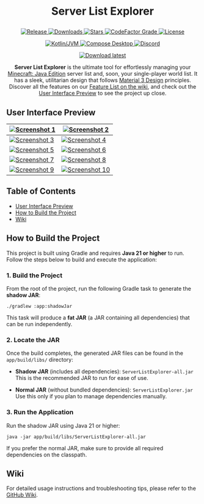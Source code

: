 # <p align="center">Server List Explorer</p>

<p align="center">
  <a href="https://github.com/SpoilerRules/server-list-explorer/releases/latest">
    <img alt="Release" src="https://img.shields.io/github/v/release/SpoilerRules/server-list-explorer?label=release&style=flat-square"/>
  </a>
  <a href="https://github.com/SpoilerRules/server-list-explorer/releases">
    <img alt="Downloads" src="https://img.shields.io/github/downloads/SpoilerRules/server-list-explorer/total?style=flat-square"/>
  </a>
  <a href="https://github.com/SpoilerRules/server-list-explorer/stargazers">
    <img alt="Stars" src="https://img.shields.io/github/stars/SpoilerRules/server-list-explorer?style=flat-square&logo=github"/>
  </a>
  <a href="https://www.codefactor.io/repository/github/SpoilerRules/server-list-explorer">
    <img alt="CodeFactor Grade" src="https://img.shields.io/codefactor/grade/github/SpoilerRules/server-list-explorer?style=flat-square"/>
  </a>
  <a href="https://github.com/SpoilerRules/server-list-explorer/blob/main/LICENSE">
    <img alt="License" src="https://img.shields.io/github/license/SpoilerRules/server-list-explorer?style=flat-square"/>
  </a>
</p>

<p align="center">
  <a href="https://kotlinlang.org">
    <img alt="Kotlin/JVM" src="https://img.shields.io/badge/Kotlin-JVM-007396?style=flat-square&colorA=7F52FF&colorB=007396&logo=kotlin&logoColor=white"/>
  </a>
  <a href="https://jb.gg/cmp">
    <img alt="Compose Desktop" src="https://img.shields.io/badge/Desktop-4CAF50.svg?style=flat&logo=jetpackcompose&logoColor=FFFFFF&labelColor=4CAF50&label=Compose&colorA=4CAF50&colorB=6A1B9A"/>
  </a>
  <a href="https://discord.gg/fVA5Wr6Nns">
    <img alt="Discord" src="https://dcbadge.limes.pink/api/server/https://discord.gg/fVA5Wr6Nns?style=flat-square"/>
  </a>
</p>

<p align="center">
  <a href="https://github.com/SpoilerRules/server-list-explorer/releases/latest">
    <img alt="Download latest" src="https://img.shields.io/badge/Download-Latest%20Release-blue?style=for-the-badge"/>
  </a>
</p>

<p align="center">
  <b>Server List Explorer</b> is the ultimate tool for effortlessly managing
  your <a href="https://www.minecraft.net/">Minecraft: Java Edition</a> server list and, soon, your single-player world list.
  It has a sleek, utilitarian design that follows <a href="https://m3.material.io/">Material 3 Design</a> principles.
  Discover all the features on our <a href="https://github.com/SpoilerRules/server-list-explorer/wiki/Feature-List">Feature List on the wiki</a>,
  and check out the <a href="#user-interface-preview">User Interface Preview</a> to see the project up close.
</p>

## User Interface Preview

| [![Screenshot 1](https://i.imgur.com/sQzIVyL.png)](https://i.imgur.com/sQzIVyL.png) | [![Screenshot 2](https://i.imgur.com/s3yGMjq.png)](https://i.imgur.com/s3yGMjq.png)  |
|-------------------------------------------------------------------------------------|--------------------------------------------------------------------------------------|
| [![Screenshot 3](https://i.imgur.com/nXdLGW1.png)](https://i.imgur.com/nXdLGW1.png) | [![Screenshot 4](https://i.imgur.com/eMH8Hq6.png)](https://i.imgur.com/eMH8Hq6.png)  |
| [![Screenshot 5](https://i.imgur.com/q3eO9L4.png)](https://i.imgur.com/SGZOFtL.png) | [![Screenshot 6](https://i.imgur.com/AGBC5Js.png)](https://i.imgur.com/AGBC5Js.png)  |
| [![Screenshot 7](https://i.imgur.com/zHec8SU.png)](https://i.imgur.com/zHec8SU.png) | [![Screenshot 8](https://i.imgur.com/KnhzN9P.png)](https://i.imgur.com/bsewslp.png)  |
| [![Screenshot 9](https://i.imgur.com/lPcWLLU.png)](https://i.imgur.com/lPcWLLU.png) | [![Screenshot 10](https://i.imgur.com/encWz5c.png)](https://i.imgur.com/encWz5c.png) |

## Table of Contents

- [User Interface Preview](#user-interface-preview)
- [How to Build the Project](#how-to-build-the-project)
- [Wiki](#wiki)

## How to Build the Project

This project is built using Gradle and requires **Java 21 or higher** to run. Follow the steps below to build and execute the application:

### 1. Build the Project

From the root of the project, run the following Gradle task to generate the **shadow JAR**:

```
./gradlew :app:shadowJar
```

This task will produce a **fat JAR** (a JAR containing all dependencies) that can be run independently.

### 2. Locate the JAR

Once the build completes, the generated JAR files can be found in the `app/build/libs/` directory:

- **Shadow JAR** (includes all dependencies):
  `ServerListExplorer-all.jar`
  This is the recommended JAR to run for ease of use.

- **Normal JAR** (without bundled dependencies):
  `ServerListExplorer.jar`
  Use this only if you plan to manage dependencies manually.

### 3. Run the Application

Run the shadow JAR using Java 21 or higher:

```
java -jar app/build/libs/ServerListExplorer-all.jar
```

If you prefer the normal JAR, make sure to provide all required dependencies on the classpath.

## Wiki

For detailed usage instructions and troubleshooting tips, please refer to
the [GitHub Wiki](https://github.com/SpoilerRules/server-list-explorer/wiki).
